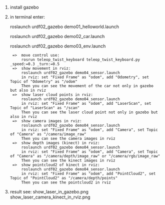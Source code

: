 1. install gazebo

2. in terminal enter:

	roslaunch urdf02_gazebo demo01_helloworld.launch 
	
	roslaunch urdf02_gazebo demo02_car.launch
	
	roslaunch urdf02_gazebo demo03_env.launch
	
		=>  move control use:  	
			rosrun teleop_twist_keyboard teleop_twist_keyboard.py _speed:=0.3 _turn:=0.5
		=>  show movement in rviz:
			roslaunch urdf02_gazebo demo04_sensor.launch 
			in rviz: set "Fixed Frame" as "odom", add "Odometry", set Topic of "Odometry" as "/odom"
			Then you can see the movement of the car not only in gazebo but also in rviz
		=>  show laser cloud points in rviz:
			roslaunch urdf02_gazebo demo04_sensor.launch 
			in rviz: set "Fixed Frame" as "odom", add "LaserScan", set Topic of "LaserScan" as "/scan"
			Then you can see the laser cloud point not only in gazebo but also in rviz		
		=>  show camera images in rviz:
			roslaunch urdf02_gazebo demo04_sensor.launch 
			in rviz: set "Fixed Frame" as "odom", add "Camera", set Topic of "Camera" as "/camera/image_raw"
			Then you can see the camera images in rviz
		=>  show depth images (kinect) in rviz:
			roslaunch urdf02_gazebo demo04_sensor.launch 
			in rviz: set "Fixed Frame" as "odom", add "Camera", set Topic of "Camera" as "/camera/depth/image_raw" or "/camera/rgb/image_raw"
			Then you can see the kinect images in rviz
		=>  show pointcloud2 of kinect in rviz:
			roslaunch urdf02_gazebo demo04_sensor.launch 
			in rviz: set "Fixed Frame" as "odom", add "PointCloud2", set Topic of "PointCloud2" as "/camera/depth/points"
			Then you can see the pointcloud2 in rviz

3. result see:
	show_laser_in_gazebo.png
	show_laser_camera_kinect_in_rviz.png
